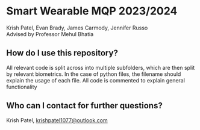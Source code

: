 # Smart Wearable MQP 2023/2024
Krish Patel, Evan Brady, James Carmody, Jennifer Russo  
Advised by Professor Mehul Bhatia  

## How do I use this repository?
All relevant code is split across into multiple subfolders, which are then split by relevant biometrics. In the case of python files, the filename should explain the usage of each file. All code is commented to explain general functionality  

## Who can I contact for further questions?
Krish Patel, krishpatel1077@outlook.com

